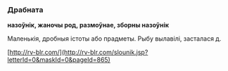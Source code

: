 ### Драбната
**назоўнік, жаночы род, размоўнае, зборны назоўнік**

Маленькія, дробныя істоты або прадметы. Рыбу вылавілі, засталася д.

<a rel="author">[http://rv-blr.com/](http://rv-blr.com/slounik.jsp?letterId=0&maskId=0&pageId=865)</a>
